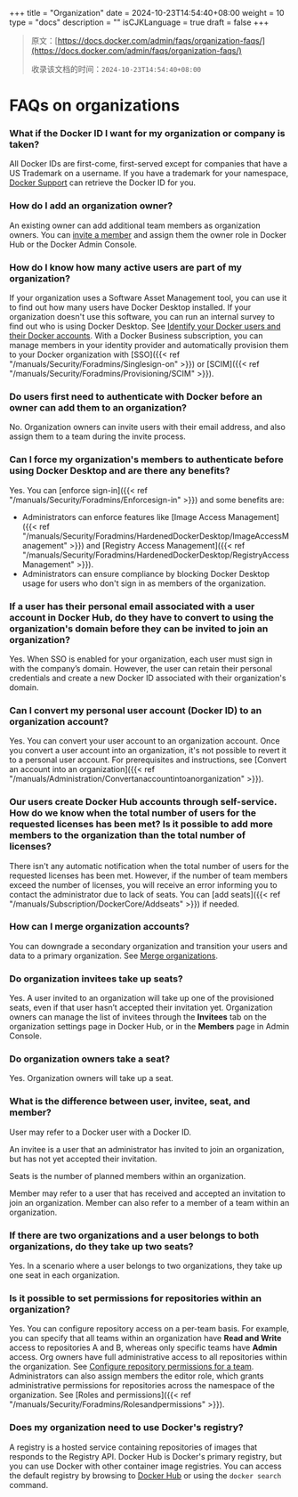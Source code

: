 +++
title = "Organization"
date = 2024-10-23T14:54:40+08:00
weight = 10
type = "docs"
description = ""
isCJKLanguage = true
draft = false
+++

> 原文：[https://docs.docker.com/admin/faqs/organization-faqs/](https://docs.docker.com/admin/faqs/organization-faqs/)
>
> 收录该文档的时间：`2024-10-23T14:54:40+08:00`

# FAQs on organizations

### What if the Docker ID I want for my organization or company is taken?

All Docker IDs are first-come, first-served except for companies that have a US Trademark on a username. If you have a trademark for your namespace, [Docker Support](https://hub.docker.com/support/contact/) can retrieve the Docker ID for you.

### How do I add an organization owner?

An existing owner can add additional team members as organization owners. You can [invite a member](https://docs.docker.com/admin/organization/members/#invite-members) and assign them the owner role in Docker Hub or the Docker Admin Console.

### How do I know how many active users are part of my organization?

If your organization uses a Software Asset Management tool, you can use it to find out how many users have Docker Desktop installed. If your organization doesn't use this software, you can run an internal survey to find out who is using Docker Desktop. See [Identify your Docker users and their Docker accounts](https://docs.docker.com/admin/organization/onboard/#step-1-identify-your-docker-users-and-their-docker-accounts). With a Docker Business subscription, you can manage members in your identity provider and automatically provision them to your Docker organization with [SSO]({{< ref "/manuals/Security/Foradmins/Singlesign-on" >}}) or [SCIM]({{< ref "/manuals/Security/Foradmins/Provisioning/SCIM" >}}).

### Do users first need to authenticate with Docker before an owner can add them to an organization?

No. Organization owners can invite users with their email address, and also assign them to a team during the invite process.

### Can I force my organization's members to authenticate before using Docker Desktop and are there any benefits?

Yes. You can [enforce sign-in]({{< ref "/manuals/Security/Foradmins/Enforcesign-in" >}}) and some benefits are:

- Administrators can enforce features like [Image Access Management]({{< ref "/manuals/Security/Foradmins/HardenedDockerDesktop/ImageAccessManagement" >}}) and [Registry Access Management]({{< ref "/manuals/Security/Foradmins/HardenedDockerDesktop/RegistryAccessManagement" >}}).
- Administrators can ensure compliance by blocking Docker Desktop usage for users who don't sign in as members of the organization.

### If a user has their personal email associated with a user account in Docker Hub, do they have to convert to using the organization's domain before they can be invited to join an organization?

Yes. When SSO is enabled for your organization, each user must sign in with the company’s domain. However, the user can retain their personal credentials and create a new Docker ID associated with their organization's domain.

### Can I convert my personal user account (Docker ID) to an organization account?

Yes. You can convert your user account to an organization account. Once you convert a user account into an organization, it's not possible to revert it to a personal user account. For prerequisites and instructions, see [Convert an account into an organization]({{< ref "/manuals/Administration/Convertanaccountintoanorganization" >}}).

### Our users create Docker Hub accounts through self-service. How do we know when the total number of users for the requested licenses has been met? Is it possible to add more members to the organization than the total number of licenses?

There isn't any automatic notification when the total number of users for the requested licenses has been met. However, if the number of team members exceed the number of licenses, you will receive an error informing you to contact the administrator due to lack of seats. You can [add seats]({{< ref "/manuals/Subscription/DockerCore/Addseats" >}}) if needed.

### How can I merge organization accounts?

You can downgrade a secondary organization and transition your users and data to a primary organization. See [Merge organizations](https://docs.docker.com/admin/organization/orgs/#merge-organizations).

### Do organization invitees take up seats?

Yes. A user invited to an organization will take up one of the provisioned seats, even if that user hasn’t accepted their invitation yet. Organization owners can manage the list of invitees through the **Invitees** tab on the organization settings page in Docker Hub, or in the **Members** page in Admin Console.

### Do organization owners take a seat?

Yes. Organization owners will take up a seat.

### What is the difference between user, invitee, seat, and member?

User may refer to a Docker user with a Docker ID.

An invitee is a user that an administrator has invited to join an organization, but has not yet accepted their invitation.

Seats is the number of planned members within an organization.

Member may refer to a user that has received and accepted an invitation to join an organization. Member can also refer to a member of a team within an organization.

### If there are two organizations and a user belongs to both organizations, do they take up two seats?

Yes. In a scenario where a user belongs to two organizations, they take up one seat in each organization.

### Is it possible to set permissions for repositories within an organization?

Yes. You can configure repository access on a per-team basis. For example, you can specify that all teams within an organization have **Read and Write** access to repositories A and B, whereas only specific teams have **Admin** access. Org owners have full administrative access to all repositories within the organization. See [Configure repository permissions for a team](https://docs.docker.com/admin/organization/manage-a-team/#configure-repository-permissions-for-a-team). Administrators can also assign members the editor role, which grants administrative permissions for repositories across the namespace of the organization. See [Roles and permissions]({{< ref "/manuals/Security/Foradmins/Rolesandpermissions" >}}).

### Does my organization need to use Docker's registry?

A registry is a hosted service containing repositories of images that responds to the Registry API. Docker Hub is Docker's primary registry, but you can use Docker with other container image registries. You can access the default registry by browsing to [Docker Hub](https://hub.docker.com/) or using the `docker search` command.
